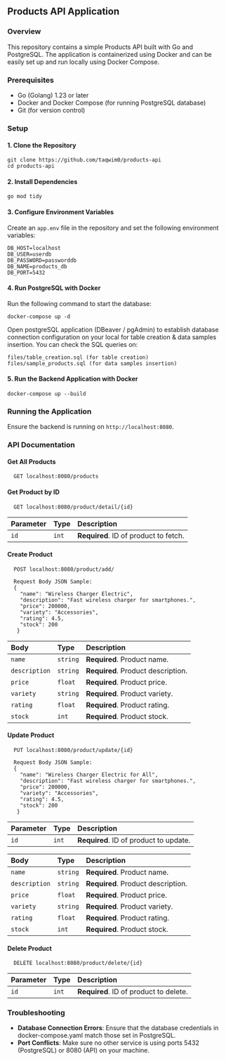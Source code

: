 ## Products API Application

### Overview
This repository contains a simple Products API built with Go and PostgreSQL. The application is containerized using Docker and can be easily set up and run locally using Docker Compose.

### Prerequisites
* Go (Golang) 1.23 or later
* Docker and Docker Compose (for running PostgreSQL database)
* Git (for version control)

### Setup
#### 1. Clone the Repository
```
git clone https://github.com/taqwim0/products-api
cd products-api
```

#### 2. Install Dependencies
```
go mod tidy
```

#### 3. Configure Environment Variables
Create an `app.env` file in the repository and set the following environment variables:
```
DB_HOST=localhost
DB_USER=userdb
DB_PASSWORD=passworddb
DB_NAME=products_db
DB_PORT=5432
```

#### 4. Run PostgreSQL with Docker
Run the following command to start the database:
```
docker-compose up -d
```

Open postgreSQL application (DBeaver / pgAdmin) to establish database connection configuration on your local for table creation & data samples insertion. You can check the SQL queries on:
```
files/table_creation.sql (for table creation)
files/sample_products.sql (for data samples insertion)
```

#### 5. Run the Backend Application with Docker
```
docker-compose up --build
``` 

### Running the Application 
Ensure the backend is running on `http://localhost:8080`.

### API Documentation

#### Get All Products

```http
  GET localhost:8080/products
```

#### Get Product by ID

```http
  GET localhost:8080/product/detail/{id}
```
| Parameter | Type     | Description                       |
| :-------- | :------- | :-------------------------------- |
| `id`      | `int` | **Required**. ID of product to fetch. |

#### Create Product

```http
  POST localhost:8080/product/add/

  Request Body JSON Sample:
  {
    "name": "Wireless Charger Electric",
    "description": "Fast wireless charger for smartphones.",
    "price": 200000,
    "variety": "Accessories",
    "rating": 4.5,
    "stock": 200
   }

```
| Body | Type     | Description                       |
| :-------- | :------- | :-------------------------------- |
| `name`      | `string` | **Required**. Product name. |
| `description`      | `string` | **Required**. Product description. |
| `price`      | `float` | **Required**. Product price. |
| `variety`      | `string` | **Required**. Product variety. |
| `rating`      | `float` | **Required**. Product rating. |
| `stock`      | `int` | **Required**. Product stock. |

#### Update Product

```http
  PUT localhost:8080/product/update/{id}

  Request Body JSON Sample:
  {
    "name": "Wireless Charger Electric for All",
    "description": "Fast wireless charger for smartphones.",
    "price": 200000,
    "variety": "Accessories",
    "rating": 4.5,
    "stock": 200
   }

```
| Parameter | Type     | Description                       |
| :-------- | :------- | :-------------------------------- |
| `id`      | `int` | **Required**. ID of product to update. |

| Body | Type     | Description                       |
| :-------- | :------- | :-------------------------------- |
| `name`      | `string` | **Required**. Product name. |
| `description`      | `string` | **Required**. Product description. |
| `price`      | `float` | **Required**. Product price. |
| `variety`      | `string` | **Required**. Product variety. |
| `rating`      | `float` | **Required**. Product rating. |
| `stock`      | `int` | **Required**. Product stock. |

#### Delete Product

```http
  DELETE localhost:8080/product/delete/{id}
```
| Parameter | Type     | Description                       |
| :-------- | :------- | :-------------------------------- |
| `id`      | `int` | **Required**. ID of product to delete. |


### Troubleshooting
* **Database Connection Errors**: Ensure that the database credentials in docker-compose.yaml match those set in PostgreSQL.
* **Port Conflicts**: Make sure no other service is using ports 5432 (PostgreSQL) or 8080 (API) on your machine.